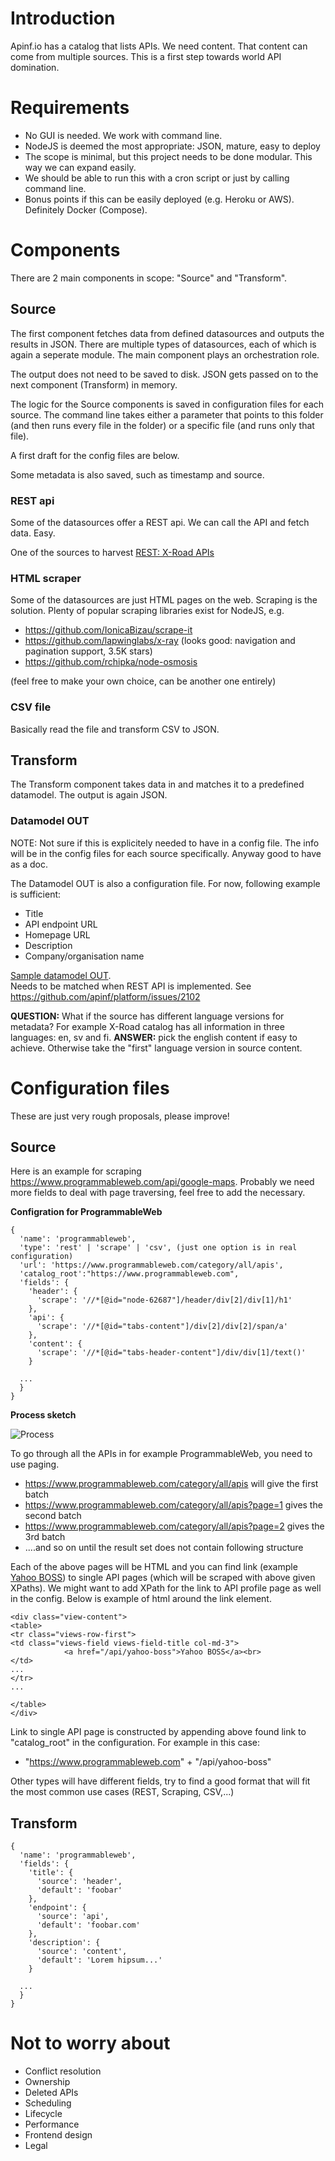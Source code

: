 # Introduction
Apinf.io has a catalog that lists APIs. We need content.
That content can come from multiple sources. This is a first step towards world API domination.

# Requirements
- No GUI is needed. We work with command line.
- NodeJS is deemed the most appropriate: JSON, mature, easy to deploy
- The scope is minimal, but this project needs to be done modular. This way we can expand easily.
- We should be able to run this with a cron script or just by calling command line.
- Bonus points if this can be easily deployed (e.g. Heroku or AWS). Definitely Docker (Compose).

# Components
There are 2 main components in scope: "Source" and "Transform".

## Source
The first component fetches data from defined datasources and outputs the results in JSON. There are multiple types of datasources, each of which is again a seperate module. The main component plays an orchestration role.

The output does not need to be saved to disk. JSON gets passed on to the next component (Transform) in memory.

The logic for the Source components is saved in configuration files for each source. The command line takes either a parameter that points to this folder (and then runs every file in the folder) or a specific file (and runs only that file).

A first draft for the config files are below.

Some metadata is also saved, such as timestamp and source.

### REST api
Some of the datasources offer a REST api. We can call the API and fetch data. Easy.

One of the sources to harvest [REST: X-Road APIs](https://github.com/apinf/api-harvestor/blob/master/REST-xroad.md)

### HTML scraper
Some of the datasources are just HTML pages on the web. Scraping is the solution.
Plenty of popular scraping libraries exist for NodeJS, e.g.
- https://github.com/IonicaBizau/scrape-it
- https://github.com/lapwinglabs/x-ray (looks good: navigation and pagination support, 3.5K stars)
- https://github.com/rchipka/node-osmosis

(feel free to make your own choice, can be another one entirely)


### CSV file
Basically read the file and transform CSV to JSON.

## Transform
The Transform component takes data in and matches it to a predefined datamodel. The output is again JSON.

### Datamodel OUT
NOTE: Not sure if this is explicitely needed to have in a config file. The info will be in the config files for each source specifically. Anyway good to have as a doc.

The Datamodel OUT is also a configuration file. For now, following example is sufficient:
- Title
- API endpoint URL
- Homepage URL
- Description
- Company/organisation name

[Sample datamodel OUT](https://github.com/apinf/api-harvester/blob/master/data-models-as-json.md).  
Needs to be matched when REST API is implemented. See https://github.com/apinf/platform/issues/2102

**QUESTION:** What if the source has different language versions for metadata? For example X-Road catalog has all information in three languages: en, sv and fi. 
**ANSWER:** pick the english content if easy to achieve. Otherwise take the "first" language version in source content.  


# Configuration files
These are just very rough proposals, please improve!

## Source
Here is an example for scraping https://www.programmableweb.com/api/google-maps. Probably we need more fields to deal with page traversing, feel free to add the necessary.

**Configration for ProgrammableWeb**

```
{
  'name': 'programmableweb',
  'type': 'rest' | 'scrape' | 'csv', (just one option is in real configuration)
  'url': 'https://www.programmableweb.com/category/all/apis',
  'catalog_root':"https://www.programmableweb.com",
  'fields': {
    'header': {
      'scrape': '//*[@id="node-62687"]/header/div[2]/div[1]/h1'
    },
    'api': {
      'scrape': '//*[@id="tabs-content"]/div[2]/div[2]/span/a'
    },
    'content': {
      'scrape': '//*[@id="tabs-header-content"]/div/div[1]/text()'
    }
  
  ...
  }
}
```

**Process sketch**

![Process](https://raw.githubusercontent.com/apinf/api-harvester/master/scraping-programmable.png)

To go through all the APIs in for example ProgrammableWeb, you need to use paging. 
* https://www.programmableweb.com/category/all/apis will give the first batch
* https://www.programmableweb.com/category/all/apis?page=1 gives the second batch
* https://www.programmableweb.com/category/all/apis?page=2 gives the 3rd batch
* ....and so on until the result set does not contain following structure

Each of the above pages will be HTML and you can find link (example <a href="/api/yahoo-boss">Yahoo BOSS</a>) to single API pages (which will be scraped with above given XPaths). We might want to add XPath for the link to API profile page as well in the config. Below is example of html around the link element.  

```
<div class="view-content">
<table>
<tr class="views-row-first">
<td class="views-field views-field-title col-md-3">
            <a href="/api/yahoo-boss">Yahoo BOSS</a><br>
</td>
...
</tr>
...

</table>
</div>
```

Link to single API page is constructed by appending above found link to "catalog_root" in the configuration. For example in this case: 
* "https://www.programmableweb.com" + "/api/yahoo-boss"


Other types will have different fields, try to find a good format that will fit the most common use cases (REST, Scraping, CSV,...)

## Transform

```
{
  'name': 'programmableweb',
  'fields': {
    'title': {
      'source': 'header',
      'default': 'foobar'
    },
    'endpoint': {
      'source': 'api',
      'default': 'foobar.com'
    },
    'description': {
      'source': 'content',
      'default': 'Lorem hipsum...'
    }
    
  ...
  }
}
```

# Not to worry about
- Conflict resolution
- Ownership
- Deleted APIs
- Scheduling
- Lifecycle
- Performance
- Frontend design
- Legal
